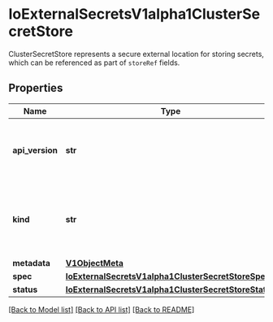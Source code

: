# IoExternalSecretsV1alpha1ClusterSecretStore

ClusterSecretStore represents a secure external location for storing secrets, which can be referenced as part of `storeRef` fields.
## Properties
Name | Type | Description | Notes
------------ | ------------- | ------------- | -------------
**api_version** | **str** | APIVersion defines the versioned schema of this representation of an object. Servers should convert recognized schemas to the latest internal value, and may reject unrecognized values. More info: https://git.k8s.io/community/contributors/devel/sig-architecture/api-conventions.md#resources | [optional] 
**kind** | **str** | Kind is a string value representing the REST resource this object represents. Servers may infer this from the endpoint the kubernetes.client submits requests to. Cannot be updated. In CamelCase. More info: https://git.k8s.io/community/contributors/devel/sig-architecture/api-conventions.md#types-kinds | [optional] 
**metadata** | [**V1ObjectMeta**](V1ObjectMeta.md) |  | [optional] 
**spec** | [**IoExternalSecretsV1alpha1ClusterSecretStoreSpec**](IoExternalSecretsV1alpha1ClusterSecretStoreSpec.md) |  | [optional] 
**status** | [**IoExternalSecretsV1alpha1ClusterSecretStoreStatus**](IoExternalSecretsV1alpha1ClusterSecretStoreStatus.md) |  | [optional] 

[[Back to Model list]](../README.md#documentation-for-models) [[Back to API list]](../README.md#documentation-for-api-endpoints) [[Back to README]](../README.md)


